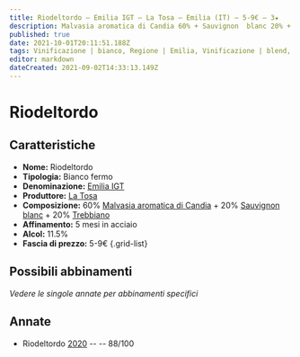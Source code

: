 ```yaml
---
title: Riodeltordo – Emilia IGT – La Tosa – Emilia (IT) – 5-9€ – 3★
description: Malvasia aromatica di Candia 60% + Sauvignon  blanc 20% + Trebbiano 20%
published: true
date: 2021-10-01T20:11:51.188Z
tags: Vinificazione | bianco, Regione | Emilia, Vinificazione | blend, Vinificazione | fermo, Valutazioni | 3 stelle, Vitigni | Malvasia di Candia aromatica,  Vitigni | Sauvignon blanc,  Vitigni | Trebbiano, Prezzi | 5-9€
editor: markdown
dateCreated: 2021-09-02T14:33:13.149Z
---
```


# Riodeltordo

## Caratteristiche
- **Nome:** Riodeltordo
- **Tipologia:** Bianco fermo
- **Denominazione:** [Emilia IGT](/denominazioni/Italia/Emilia/IGT/Emilia)
- **Produttore:** [La Tosa](/produttori/Italia/Emilia/La-Tosa) 
- **Composizione:** 60% [Malvasia aromatica di Candia](/vitigni/Italia/bacca-bianca/malvasia-di-candia-aromatica) + 20% [Sauvignon blanc](/vitigni/Francia/bacca-bianca/sauvignon-blanc) + 20% [Trebbiano](/vitigni/Italia/bacca-bianca/trebbiano)
- **Affinamento:** 5 mesi in acciaio
- **Alcol:** 11.5%
- **Fascia di prezzo:** 5-9€
{.grid-list}



## Possibili abbinamenti
*Vedere le singole annate per abbinamenti specifici*


## Annate
- Riodeltordo [2020](/vini/Italia/Emilia/La-Tosa/Riodeltordo/2020) -- <span class="star-3"></span> -- 88/100

